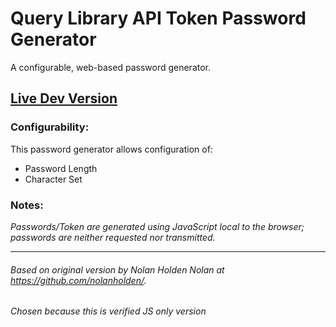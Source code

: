 # Query Library API Token Password Generator
A configurable, web-based password generator.
## [Live Dev Version](https://r.rochenet/)

### Configurability:
This password generator allows configuration of:
* Password Length
* Character Set

### Notes:
_Passwords/Token are generated using JavaScript local to the browser; passwords are neither requested nor transmitted._

---

###### Based on original version by Nolan Holden  Nolan at https://github.com/nolanholden/.
###### Chosen because this is verified JS only version
